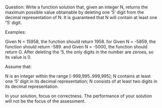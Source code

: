 Question: Write a function solution that, given an integer N, returns the maximum possible value obtainable by deleting one ‘5’ digit from the decimal representation of N. It is guaranteed that N will contain at least one “5′ digit.

Examples:

Given N = 15958, the function should return 1958.
for Given N = -5859, the function should return -589.
and Given N = -5000, the function should return O. After deleting the ‘5, the only digits in the number are zeroes, so its value is 0.

Assume that:

N is an integer within the range [-999,995..999,995];
N contains at least one ‘5’ digit in its decimal representation;
N consists of at least two digits in its decimal representation.

In your solution, focus on correctness. The performance of your solution will not be the focus of the assessment.